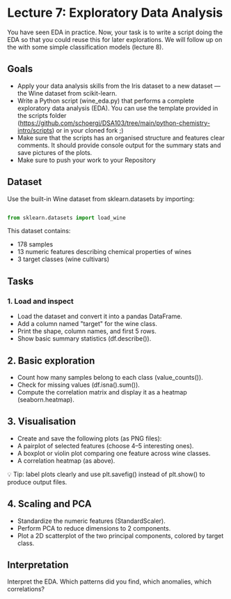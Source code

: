 # Lecture 7: Exploratory Data Analysis
You have seen EDA in practice. Now, your task is to write a script doing the EDA so that you could reuse this for later explorations. We will follow up on the with some simple classification models (lecture 8).


## Goals

- Apply your data analysis skills from the Iris dataset to a new dataset — the Wine dataset from scikit-learn.
- Write a Python script (wine_eda.py) that performs a complete exploratory data analysis (EDA). You can use the template provided in the scripts folder (https://github.com/schoergj/DSA103/tree/main/python-chemistry-intro/scripts) or in your cloned fork ;)
- Make sure that the scripts has an organised structure and features clear comments. It should provide console output for the summary stats and save pictures of the plots.
- Make sure to push your work to your Repository

## Dataset

Use the built-in Wine dataset from sklearn.datasets by importing:
```python

from sklearn.datasets import load_wine

```

This dataset contains:

- 178 samples
- 13 numeric features describing chemical properties of wines
- 3 target classes (wine cultivars)

## Tasks
### 1. Load and inspect

- Load the dataset and convert it into a pandas DataFrame.
- Add a column named "target" for the wine class.
- Print the shape, column names, and first 5 rows.
- Show basic summary statistics (df.describe()).

## 2. Basic exploration

- Count how many samples belong to each class (value_counts()).
- Check for missing values (df.isna().sum()).
- Compute the correlation matrix and display it as a heatmap (seaborn.heatmap).

## 3. Visualisation

- Create and save the following plots (as PNG files):
- A pairplot of selected features (choose 4–5 interesting ones).
- A boxplot or violin plot comparing one feature across wine classes.
- A correlation heatmap (as above).

💡 Tip: label plots clearly and use plt.savefig() instead of plt.show() to produce output files.

## 4. Scaling and PCA

- Standardize the numeric features (StandardScaler).
- Perform PCA to reduce dimensions to 2 components.
- Plot a 2D scatterplot of the two principal components, colored by target class.

## Interpretation 

Interpret the EDA. Which patterns did you find, which anomalies, which correlations?

